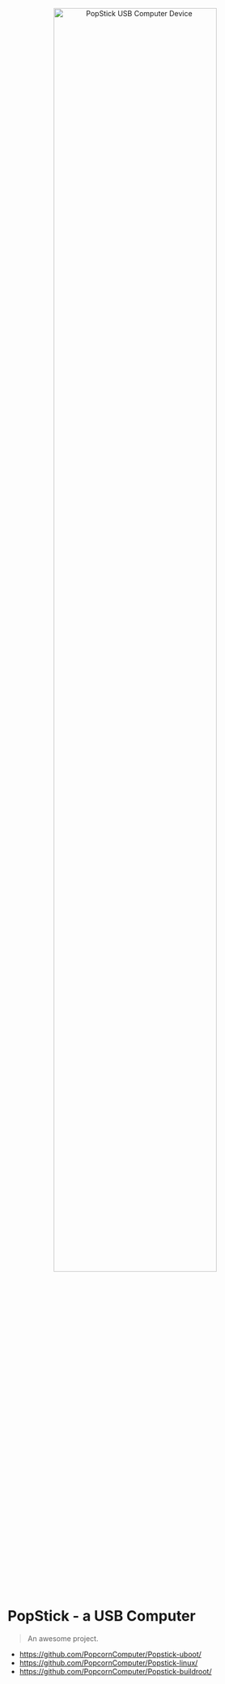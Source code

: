 <p align="center"><img width="80%" src="https://usbcomputer.com/images/banner.jpg" alt="PopStick USB Computer Device"></p>

# PopStick - a USB Computer

> An awesome project.



* https://github.com/PopcornComputer/Popstick-uboot/
* https://github.com/PopcornComputer/Popstick-linux/
* https://github.com/PopcornComputer/Popstick-buildroot/



